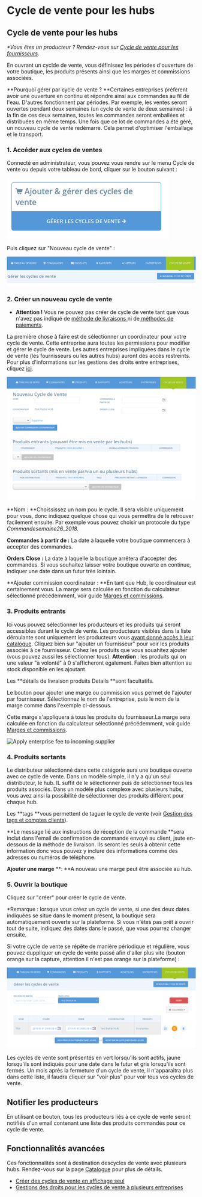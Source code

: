 # Cycle de vente pour les hubs

## Cycle de vente pour les hubs

_\*Vous êtes un producteur ? Rendez-vous sur _[_Cycle de vente pour les fournisseurs_](cycle-de-vente-pour-les-fournisseurs.md)_._

En ouvrant un cyclde de vente, vous définissez les périodes d'ouverture de votre boutique, les produits présents ainsi que les marges et commissions associées.

**Pourquoi gérer par cycle de vente ? **Certaines entreprises préfèrent avoir une ouverture en continu et répondre ainsi aux commandes au fil de l'eau. D'autres fonctionnent par périodes. Par exemple, les ventes seront ouvertes pendant deux semaines \(un cycle de vente de deux semaines\) : à la fin de ces deux semaines, toutes les commandes seront emballées et distribuées en même temps. Une fois que ce lot de commandes a été géré, un nouveau cycle de vente redémarre. Cela permet d'optimiser l'emballage et le transport.

### 1. Accéder aux cycles de ventes

Connecté en administrateur, vous pouvez vous rendre sur le menu Cycle de vente ou depuis votre tableau de bord, cliquer sur le bouton suivant :

![](../.gitbook/assets/image%20%2846%29.png)

Puis cliquez sur "Nouveau cycle de vente" :

![](../.gitbook/assets/image%20%288%29.png)

### 2. Créer un nouveau cycle de vente

* **Attention !** Vous ne pouvez pas créer de cycle de vente tant que vous n'avez pas indiqué de [méthode de livraisons ](types-de-livraisons.md)ni de[ méthodes de paiements](methodes-de-paiements.md).

La première chose à faire est de sélectionner un coordinateur pour votre cycle de vente. Cette entreprise aura toutes les permissions pour modifier et gérer le cycle de vente. Les autres entreprises impliquées dans le cycle de vente \(les fournisseurs ou les autres hubs\) auront des accès restreints. Pour plus d'informations sur les gestions des droits entre entreprises, cliquez [ici](../fonctionnalites-avancees/collaborer-avec-dautres-entreprises/e2e-powers-in-multi-enterprise-ocs.md).

![](../.gitbook/assets/image%20%2823%29.png)

**Nom : **Choississez un nom pou le cycle. Il sera visible uniquement pour vous, donc indiquez quelque chose qui vous permettra de le retrouver facilement ensuite. Par exemple vous pouvez choisir un protocole du type _Commandesemaine26\_2018._

**Commandes à partir de :** La date à laquelle votre boutique commencera à accepter des commandes.

**Orders Close :** La date à laquelle la boutique arrêtera d'accepter des commandes. Si vous souhaitez laisser votre boutique ouverte en continue, indiquer une date dans un futur très lointain.

**Ajouter commission coordinateur : **En tant que Hub, le coordinateur est certainement vous. La marge sera calculée en fonction du calculateur sélectionné précédemment, voir guide [Marges et commissions](frais-et-taxes.md).

### 3. Produits entrants

Ici vous pouvez sélectionner les producteurs et les produits qui seront accessibles durant le cycle de vente. Les producteurs visibles dans la liste déroulante sont uniquement les producteurs vous [ayant donné accès à leur catalogue](../fonctionnalites-avancees/collaborer-avec-dautres-entreprises/). Cliquez bien sur "ajouter un fournisseur" pour voir les produits associés à ce fournisseur. Cohez les produits que vous souahitez ajouter \(vous pouvez aussi les sélectionner tous\). **Attention** : les produits qui on une valeur "à volonté" à 0 s'afficheront également. Faites bien attention au stock disponible en les ajoutant. 

Les **détails de livraison produits Details **sont facultatifs. 

Le bouton pour ajouter une marge ou commission vous permet de l'ajouter par fournisseur. Sélectionnez le nom de l'entreprise, puis le nom de la marge comme dans l'exemple ci-dessous. 

Cette marge s'appliquera à tous les produits du fournisseur.La marge sera calculée en fonction du calculateur sélectionné précédemment, voir guide [Marges et commissions](frais-et-taxes.md).

![Apply enterprise fee to incoming supplier](https://openfoodnetwork.org/wp-content/uploads/2015/05/Enterprise-Fee.png)

### 4. Produits sortants

Le distributeur sélectionné dans cette catégorie aura une boutique ouverte avec ce cycle de vente. Dans un modèle simple, il n'y a qu'un seul distributeur, le hub. IL suffit de le sélectionner puis de sélectionner tous les produits associés. Dans un modèle plus complexe avec plusieurs hubs, vous avez ainsi la possibilité de sélectionner des produits différent pour chaque hub. 

Les **tags **vous permettent de taguer le cycle de vente \(voir [Gestion des tags et comptes clients](../fonctionnalites-avancees/mise-en-place-dune-boutique/customized-shopping-experience.md)\).

**Le message lié aux instructions de réception de la commande **sera inclut dans l'email de confirmation de commande envoyé au client, jsute en-dessous de la méthode de livraison. Ils seront les seuls à obtenir cette information donc vous pouvez y inclure des informations comme des adresses ou numéros de téléphone.

**Ajouter une marge** **: **A nouveau une marge peut être associée au hub.

### 5. Ouvrir la boutique

Cliquez sur "créer" pour créer le cycle de vente.

\*Remarque : lorsque vous créez un cycle de vente, si une des deux dates indiquées se situe dans le moment présent, la boutique sera automatiquement ouverte sur la plateforme. Si vous n'êtes pas prêt à ouvrir tout de suite, indiquez des dates dans le passé, que vous pourrez changer ensuite. 

Si votre cycle de vente se répête de manière périodique et régulière, vous pouvez duppliquer un cycle de vente passé afin d'aller plus vite \(bouton orange sur la capture, attention il n'est pas orange sur la plateforme\) :

![](../.gitbook/assets/image%20%2815%29.png)

Les cycles de vente sont présentés en vert lorsqu'ils sont actifs, jaune lorsqu'ils sont indiqués pour une date dans le futur et gris lorsqu'ils sont fermés. Un mois après la fermeture d'un cycle de vente, il n'apparaitra plus dans cette liste, il faudra cliquer sur "voir plus" pour voir tous vos cycles de vente.

## **Notifier les producteurs**

En utilisant ce bouton, tous les producteurs liés à ce cycle de vente seront notifiés d'un email contenant une liste des produits commandés pour ce cycle de vente.

## **Fonctionnalités avancées**

Ces fonctionnalités sont à destination descycles de vente avec plusieurs hubs. Rendez-vous sur la page [Catalogue](../fonctionnalites-avancees/produits/inventory-tool.md) pour plus de détails.

* [Créer des cycles de vente en affichage seul](../fonctionnalites-avancees/cycles-de-vente/display-only-order-cycles.md)
* [Gestions des droits pour les cycles de vente à plusieurs entreprises](../fonctionnalites-avancees/collaborer-avec-dautres-entreprises/e2e-powers-in-multi-enterprise-ocs.md)



